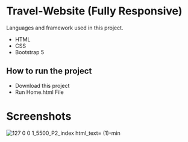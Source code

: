 # Travel-Website (Fully Responsive)
Languages and framework used in this project.
- HTML
- CSS 
- Bootstrap 5

## How to run the project
- Download this project 
- Run Home.html File

# Screenshots
![127 0 0 1_5500_P2_index html_text= (1)-min](https://github.com/hamza99113/Dental-Care/assets/105864157/57aa8381-b0ae-4292-a8ab-3aa378bdf7d3)
